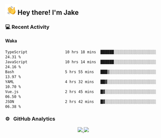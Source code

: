 <img alt="Night Coding" src="./assets/Hand%20Wave.gif" width='40' align="left"/><h2>Hey there! I'm Jake</h2>

### 💻 Recent Activity

<!--RECENT_ACTIVITY:start-->
<!--RECENT_ACTIVITY:end-->

#### Waka

<!--START_SECTION:waka-->

```text
TypeScript                 10 hrs 18 mins  ██████░░░░░░░░░░░░░░░░░░░   24.31 %
JavaScript                 10 hrs 14 mins  ██████░░░░░░░░░░░░░░░░░░░   24.16 %
Bash                       5 hrs 55 mins   ███▒░░░░░░░░░░░░░░░░░░░░░   13.97 %
YAML                       4 hrs 32 mins   ██▓░░░░░░░░░░░░░░░░░░░░░░   10.70 %
Vue.js                     2 hrs 45 mins   █▓░░░░░░░░░░░░░░░░░░░░░░░   06.50 %
JSON                       2 hrs 42 mins   █▓░░░░░░░░░░░░░░░░░░░░░░░   06.38 %
```

<!--END_SECTION:waka-->

### ⚙️ &nbsp; GitHub Analytics

<p align="center">
<a href="https://github.com/JakeLaoyu">
  <img height="180em" src="https://github-readme-stats-eight-theta.vercel.app/api?username=jakelaoyu&show_icons=true&theme=algolia&include_all_commits=true&count_private=true"/>
  <img height="180em" src="https://github-readme-stats-eight-theta.vercel.app/api/top-langs/?username=jakelaoyu&layout=compact&langs_count=8&theme=algolia&hide=html"/>
</a>
</p>

<!-- ### 🤝🏻 &nbsp; Connect with Me

<p align="center">
<a href="https://i.jakeyu.top"><img src="https://img.shields.io/badge/-i.jakeyu.top-3423A6?style=flat&logo=Google-Chrome&logoColor=white"/></a>
<a href="mailto:jake.laoyu@gmail.com"><img src="https://img.shields.io/badge/-jake.laoyu@gmail.com-D14836?style=flat&logo=Gmail&logoColor=white"/></a>
</p> -->
